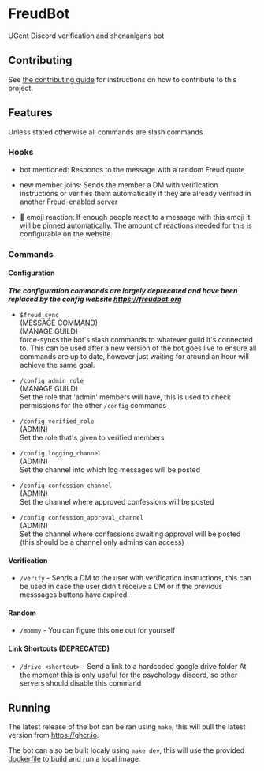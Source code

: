 # FreudBot

UGent Discord verification and shenanigans bot

## Contributing

See [the contributing guide](CONTRIBUTING.md) for instructions on how to contribute to this project.

## Features

Unless stated otherwise all commands are slash commands

### Hooks

 - bot mentioned: Responds to the message with a random Freud quote

 - new member joins: Sends the member a DM with verification instructions or verifies them
 automatically if they are already verified in another Freud-enabled server

 - 📌 emoji reaction: If enough people react to a message with this emoji it will be pinned
 automatically.
 The amount of reactions needed for this is configurable on the website.

### Commands

#### Configuration

***The configuration commands are largely deprecated and have been replaced by the config website
https://freudbot.org***

 - `$freud_sync` \
 (MESSAGE COMMAND) \
 (MANAGE GUILD) \
 force-syncs the bot's slash commands to
 whatever guild it's connected to. This can be used after a new version of the bot goes live to
 ensure all commands are up to date, however just waiting for around an hour will achieve the same
 goal.

 - `/config admin_role` \
 (MANAGE GUILD) \
 Set the role that 'admin' members will have, this is used to check permissions for the other
 `/config` commands

 - `/config verified_role` \
 (ADMIN) \
 Set the role that's given to verified members

 - `/config logging_channel` \
 (ADMIN) \
 Set the channel into which log messages will be
 posted

 - `/config confession_channel` \
 (ADMIN) \
 Set the channel where approved confessions will be posted

 - `/config confession_approval_channel` \
 (ADMIN) \
 Set the channel where confessions awaiting approval will be posted (this should be a channel only
 admins can access)

#### Verification

 - `/verify` - Sends a DM to the user with verification instructions, this can be used in case the
 user didn't receive a DM or if the previous messsages buttons have expired.

#### Random

- `/mommy` - You can figure this one out for yourself

#### Link Shortcuts (DEPRECATED)

 - `/drive <shortcut>` - Send a link to a hardcoded google drive folder
 At the moment this is only useful for the psychology discord, so other servers should disable this
 command

## Running

The latest release of the bot can be ran using `make`, this will pull the
latest version from https://ghcr.io.

The bot can also be built localy using `make dev`, this will use the provided
[dockerfile](Dockerfile) to build and run a local image.
